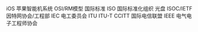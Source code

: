 iOS 苹果智能机系统
OSI/RM模型 国际标准
ISO 国际标准化组织 光盘
ISOC/IETF 因特网协会/工程部
IEC 电工委员会
ITU ITU-T CCITT 国际电信联盟
IEEE 电气电子工程师协会

